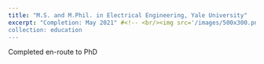 ```yaml
---
title: "M.S. and M.Phil. in Electrical Engineering, Yale University"
excerpt: "Completion: May 2021" #<!-- <br/><img src='/images/500x300.png'>" -->
collection: education
---
```


Completed en-route to PhD
